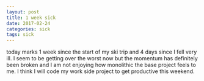 ```yaml
---
layout: post
title: 1 week sick
date: 2017-02-24
categories: sick
tags: sick
---
```


today marks 1 week since the start of my ski trip and 4 days since I fell very ill. I seem to be getting over the worst now but the momentum has definitely been broken and I am not enjoying how monolithic the base project feels to me. I think I will code my work side project to get productive this weekend.
